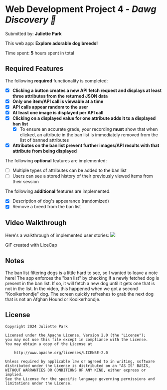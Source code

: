 # Web Development Project 4 - *Dawg Discovery 🐾*

Submitted by: **Juliette Park**

This web app: **Explore adorable dog breeds!**

Time spent: **5** hours spent in total

## Required Features

The following **required** functionality is completed:

- [X] **Clicking a button creates a new API fetch request and displays at least three attributes from the returned JSON data**
- [X] **Only one item/API call is viewable at a time**
- [X] **API calls appear random to the user**
- [X] **At least one image is displayed per API call**
- [X] **Clicking on a displayed value for one attribute adds it to a displayed ban list**
  - [X] To ensure an accurate grade, your recording **must** show that when clicked, an attribute in the ban list is immediately removed from the list of banned attributes
- [X] **Attributes on the ban list prevent further images/API results with that attribute from being displayed**

The following **optional** features are implemented:

- [ ] Multiple types of attributes can be added to the ban list
- [ ] Users can see a stored history of their previously viewed items from their session

The following **additional** features are implemented:

* [X] Description of dog's appearance (randomized)
* [X] Remove a breed from the ban list

## Video Walkthrough

Here's a walkthrough of implemented user stories:
![](https://github.com/juliettepark/dog-breeds-api/blob/main/project4_dogAPI.gif)

<!-- Replace this with whatever GIF tool you used! -->
GIF created with LiceCap

## Notes
The ban list filtering dogs is a little hard to see, so I wanted to leave a note here!
The app enforces the "ban list" by checking if a newly fetched dog is present in the ban list.
If so, it will fetch a new dog until it gets one that is not in the list.
In the video, this happened when we got a second "Kooikerhondje" dog. The screen quickly refreshes
to grab the next dog that is not an Afghan Hound or Kooikerhondje.

## License

    Copyright 2024 Juliette Park

    Licensed under the Apache License, Version 2.0 (the "License");
    you may not use this file except in compliance with the License.
    You may obtain a copy of the License at

        http://www.apache.org/licenses/LICENSE-2.0

    Unless required by applicable law or agreed to in writing, software
    distributed under the License is distributed on an "AS IS" BASIS,
    WITHOUT WARRANTIES OR CONDITIONS OF ANY KIND, either express or implied.
    See the License for the specific language governing permissions and
    limitations under the License.
